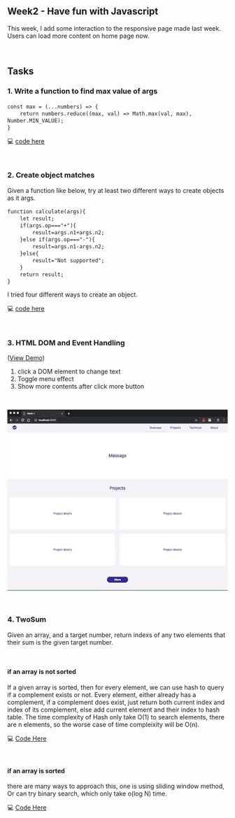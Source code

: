 ## Week2 - Have fun with Javascript



This week, I add some interaction to the responsive page made last week. Users can load more content on home page now.

<br>


## Tasks


### 1. Write a function to find max value of args

```
const max = (...numbers) => {
    return numbers.reduce((max, val) => Math.max(val, max), Number.MIN_VALUE);
}
```

💻 [code here](./max.js)

<br>

### 2. Create object matches 

Given a function like below, try at least two different ways to create objects as it args.

```
function calculate(args){
	let result;
	if(args.op==="+"){
		result=args.n1+args.n2;
	}else if(args.op==="-"){
		result=args.n1-args.n2;
	}else{
		result="Not supported";
	}
	return result;
}
```

I tried four different ways to create an object.

💻 [code here](./createObject.js)


<br>

### 3. HTML DOM and Event Handling

([View Demo](https://skyying.github.io/remote-assignments/Week-1/dist/index.html))

1. click a DOM element to change text
2. Toggle menu effect  
3. Show more contents after click more button

<br>

![screenshot](./screen.gif)

<br>

### 4. TwoSum 

Given an array, and a target number, return indexs of any two elements that their sum is the given target number. 

<br>

#### if an array is not sorted

If a given array is sorted, then for every element, we can use hash to query if a complement exists or not. Every element, either already has a complement, if a complement does exist, just return both current index and index of its complement, else add current element and their index to hash table. The time complexity of Hash only take O(1) to search elements, there are n elements, so the worse case of time compleixity will be O(n).

💻 [Code Here](./twoSum.js)

<br>

#### if an array is sorted

there are many ways to approach this, one is using sliding window method, Or can try binary search, which only take o(log N) time.

💻 [Code Here](./twoSum.js)


